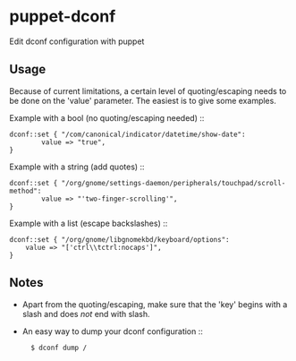puppet-dconf
============

Edit dconf configuration with puppet


Usage
-----

Because of current limitations, a certain level of quoting/escaping needs to be done on the 'value' parameter. The easiest is to give some examples.

Example with a bool (no quoting/escaping needed) ::

    dconf::set { "/com/canonical/indicator/datetime/show-date":
            value => "true",
    }

Example with a string (add quotes) ::

    dconf::set { "/org/gnome/settings-daemon/peripherals/touchpad/scroll-method":
            value => "'two-finger-scrolling'",
    }

Example with a list (escape backslashes) ::

    dconf::set { "/org/gnome/libgnomekbd/keyboard/options":
	    value => "['ctrl\\tctrl:nocaps']",
    }


Notes
-----

* Apart from the quoting/escaping, make sure that the 'key' begins with a slash and does *not* end with slash.
* An easy way to dump your dconf configuration ::

        $ dconf dump /
